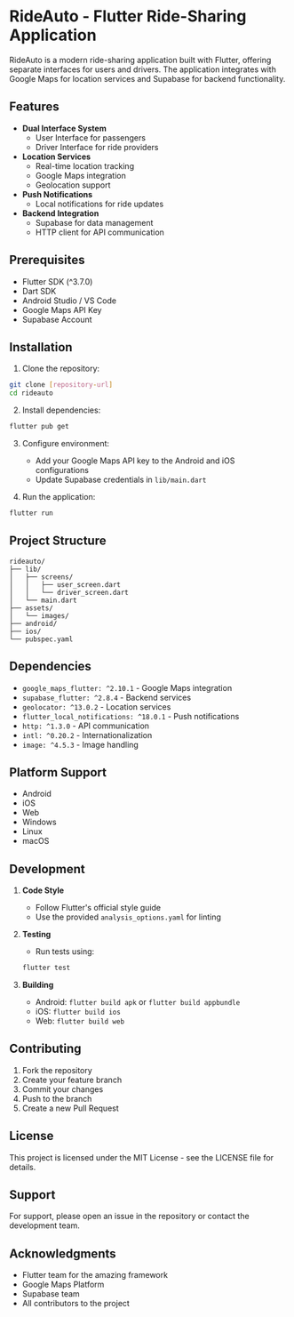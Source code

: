 # RideAuto - Flutter Ride-Sharing Application

RideAuto is a modern ride-sharing application built with Flutter, offering separate interfaces for users and drivers. The application integrates with Google Maps for location services and Supabase for backend functionality.

## Features

- **Dual Interface System**
  - User Interface for passengers
  - Driver Interface for ride providers
- **Location Services**
  - Real-time location tracking
  - Google Maps integration
  - Geolocation support
- **Push Notifications**
  - Local notifications for ride updates
- **Backend Integration**
  - Supabase for data management
  - HTTP client for API communication

## Prerequisites

- Flutter SDK (^3.7.0)
- Dart SDK
- Android Studio / VS Code
- Google Maps API Key
- Supabase Account

## Installation

1. Clone the repository:
```bash
git clone [repository-url]
cd rideauto
```

2. Install dependencies:
```bash
flutter pub get
```

3. Configure environment:
   - Add your Google Maps API key to the Android and iOS configurations
   - Update Supabase credentials in `lib/main.dart`

4. Run the application:
```bash
flutter run
```

## Project Structure

```
rideauto/
├── lib/
│   ├── screens/
│   │   ├── user_screen.dart
│   │   └── driver_screen.dart
│   └── main.dart
├── assets/
│   └── images/
├── android/
├── ios/
└── pubspec.yaml
```

## Dependencies

- `google_maps_flutter: ^2.10.1` - Google Maps integration
- `supabase_flutter: ^2.8.4` - Backend services
- `geolocator: ^13.0.2` - Location services
- `flutter_local_notifications: ^18.0.1` - Push notifications
- `http: ^1.3.0` - API communication
- `intl: ^0.20.2` - Internationalization
- `image: ^4.5.3` - Image handling

## Platform Support

- Android
- iOS
- Web
- Windows
- Linux
- macOS

## Development

1. **Code Style**
   - Follow Flutter's official style guide
   - Use the provided `analysis_options.yaml` for linting

2. **Testing**
   - Run tests using:
   ```bash
   flutter test
   ```

3. **Building**
   - Android: `flutter build apk` or `flutter build appbundle`
   - iOS: `flutter build ios`
   - Web: `flutter build web`

## Contributing

1. Fork the repository
2. Create your feature branch
3. Commit your changes
4. Push to the branch
5. Create a new Pull Request

## License

This project is licensed under the MIT License - see the LICENSE file for details.

## Support

For support, please open an issue in the repository or contact the development team.

## Acknowledgments

- Flutter team for the amazing framework
- Google Maps Platform
- Supabase team
- All contributors to the project
